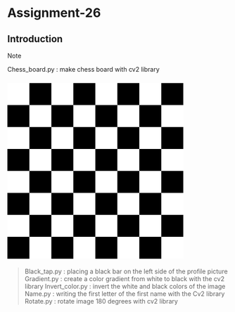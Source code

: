 # Assignment-26

## Introduction

> [!NOTE]
> Chess_board.py : make chess board with cv2 library  
### ![Global time](./images/result.jpg)

> Black_tap.py : placing a black bar on the left side of the profile picture
> Gradient.py : create a color gradient from white to black with the cv2 library
> Invert_color.py : invert the white and black colors of the image
> Name.py : writing the first letter of the first name with the Cv2 library
> Rotate.py : rotate image 180 degrees with cv2 library


